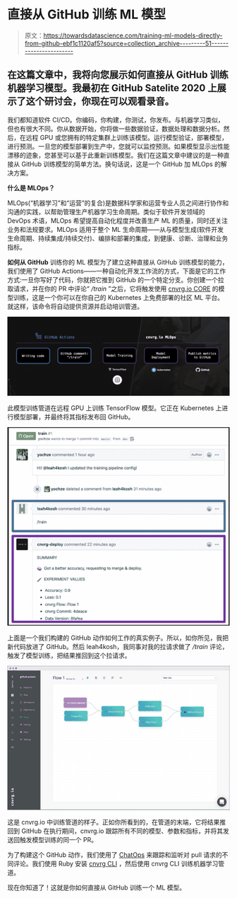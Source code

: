 # 直接从 GitHub 训练 ML 模型

> 原文：<https://towardsdatascience.com/training-ml-models-directly-from-github-ebf1c1120af5?source=collection_archive---------51----------------------->

## 在这篇文章中，我将向您展示如何直接从 GitHub 训练机器学习模型。我最初在 GitHub Satelite 2020 上展示了这个研讨会，你现在可以观看录音。

我们都知道软件 CI/CD。你编码，你构建，你测试，你发布。与机器学习类似，但也有很大不同。你从数据开始，你将做一些数据验证，数据处理和数据分析。然后，在远程 GPU 或您拥有的特定集群上训练该模型。运行模型验证，部署模型，进行预测。一旦您的模型部署到生产中，您就可以监控预测。如果模型显示出性能漂移的迹象，您甚至可以基于此重新训练模型。我们在这篇文章中建议的是一种直接从 GitHub 训练模型的简单方法。换句话说，这是一个 GitHub 加 MLOps 的解决方案。

**什么是 MLOps？**

MLOps(“机器学习”和“运营”的复合)是数据科学家和运营专业人员之间进行协作和沟通的实践，以帮助管理生产机器学习生命周期。类似于软件开发领域的 DevOps 术语，MLOps 希望提高自动化程度并改善生产 ML 的质量，同时还关注业务和法规要求。MLOps 适用于整个 ML 生命周期——从与模型生成(软件开发生命周期、持续集成/持续交付)、编排和部署的集成，到健康、诊断、治理和业务指标。

**如何从 GitHub**
训练你的 ML 模型为了建立这种直接从 GitHub 训练模型的能力，我们使用了 GitHub Actions——一种自动化开发工作流的方式，下面是它的工作方式:一旦你写好了代码，你就把它推到 GitHub 的一个特定分支。你创建一个拉取请求，并在你的 PR 中评论“ */train* ”之后，它将触发使用 [cnvrg.io CORE](https://cnvrg.io/platform/core/) 的模型训练，这是一个你可以在你自己的 Kubernetes 上免费部署的社区 ML 平台。就这样，该命令将自动提供资源并启动培训管道。

![](img/f1a543b4687744e21620574d7a2a3b8c.png)

此模型训练管道在远程 GPU 上训练 TensorFlow 模型。它正在 Kubernetes 上进行模型部署，并最终将其指标发布回 GitHub。

![](img/0758f2d68de599e6b3564e12eb6e587b.png)

上面是一个我们构建的 GitHub 动作如何工作的真实例子。所以，如你所见，我把新代码放进了 GitHub。然后 leah4kosh，我同事对我的拉请求做了 */train* 评论，触发了模型训练，把结果推回到这个拉请求。

![](img/0f6568c266acad527a68fb7d8be61d5f.png)

这是 cnvrg.io 中训练管道的样子。正如你所看到的，在管道的末端，它将结果推回到 GitHub 在执行期间，cnvrg.io 跟踪所有不同的模型、参数和指标，并将其发送回触发模型训练的同一个 PR。

为了构建这个 GitHub 动作，我们使用了 [ChatOps](https://github.com/machine-learning-apps/actions-chatops) 来跟踪和监听对 pull 请求的不同评论。我们使用 Ruby 安装 [cnvrg CLI](https://cnvrg.io/platform/core/) ，然后使用 cnvrg CLI 训练机器学习管道。

现在你知道了！这就是你如何直接从 GitHub 训练一个 ML 模型。